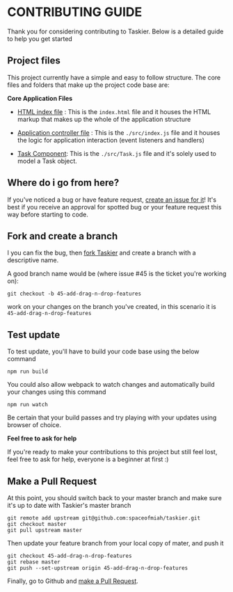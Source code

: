 # CONTRIBUTING GUIDE

Thank you for considering contributing to Taskier. Below is a detailed guide to help you get started

## Project files

This project currently have a simple and easy to follow structure. The core files and folders that make up the project code base are: 

**Core Application Files**

- [HTML index file](./index.html) : This is the `index.html` file and it houses the HTML markup that makes up the whole of the application structure

- [Application controller file](./src/index.js) : This is the `./src/index.js` file and it houses the logic for application interaction (event listeners and handlers)

- [Task Component](./src/Task.js): This is the `./src/Task.js` file and it's solely used to model a Task object.



## Where do i go from here?

If you've noticed a bug or have feature request, [create an issue for it](https://github.com/spaceofmiah/taskier/issues/new)! It's best if you receive an approval for spotted bug or your feature request this way before starting to code.

## Fork and create a branch

I you can fix the bug, then [fork Taskier](https://help.github.com/en/github/getting-started-with-github/fork-a-repo) and create a branch with a descriptive name.

A good branch name would be (where issue #45 is the ticket you're working on):

```
git checkout -b 45-add-drag-n-drop-features
```

work on your changes on the branch you've created, in this scenario it is `45-add-drag-n-drop-features`

## Test update

To test update, you'll have to build your code base using the below command

```
npm run build
```

You could also allow webpack to watch changes and automatically build your changes using this command

```
npm run watch
```

Be certain that your build passes and try playing with your updates using browser of choice.

**Feel free to ask for help**

If you're ready to make your contributions to this project but still feel lost, feel free to ask for help, everyone is a beginner at first :)


## Make a Pull Request

At this point, you should switch back to your master branch and make sure it's up to date with Taskier's master branch

```
git remote add upstream git@github.com:spaceofmiah/taskier.git
git checkout master
git pull upstream master
```

Then update your feature branch from your local copy of mater, and push it

```
git checkout 45-add-drag-n-drop-features
git rebase master
git push --set-upstream origin 45-add-drag-n-drop-features
```

Finally, go to Github and [make a Pull Request](https://help.github.com/articles/creating-a-pull-request).